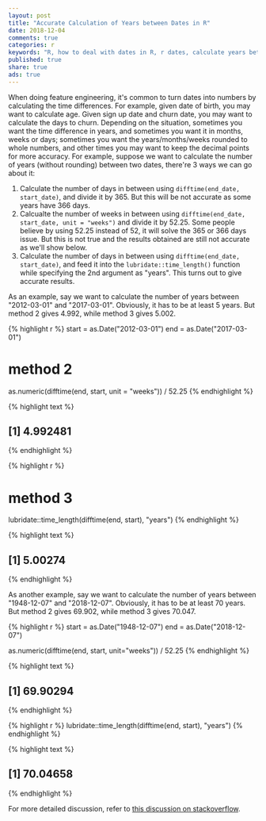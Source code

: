 ```yaml
---
layout: post
title: "Accurate Calculation of Years between Dates in R"
date: 2018-12-04
comments: true
categories: r
keywords: "R, how to deal with dates in R, r dates, calculate years between dates, calculate months between dates, calculate days between two dates, lubridate, time_length, difftime, as.Date, feature engineering"
published: true
share: true
ads: true
---
```


When doing feature engineering, it's common to turn dates into numbers by calculating the time differences. For example, given date of birth, you may want to calculate age. Given sign up date and churn date, you may want to calculate the days to churn. Depending on the situation, sometimes you want the time difference in years, and sometimes you want it in months, weeks or days; sometimes you want the years/months/weeks rounded to whole numbers, and other times you may want to keep the decimal points for more accuracy. For example, suppose we want to calculate the number of years (without rounding) between two dates, there're 3 ways we can go about it:

1. Calculate the number of days in between using `difftime(end_date, start_date)`, and divide it by 365. But this will be not accurate as some years have 366 days.
2. Calcualte the number of weeks in between using `difftime(end_date, start_date, unit = "weeks")` and divide it by 52.25. Some people believe by using 52.25 instead of 52, it will solve the 365 or 366 days issue. But this is not true and the results obtained are still not accurate as we'll show below.
3. Calculate the number of days in between using `difftime(end_date, start_date)`, and feed it into the `lubridate::time_length()` function while specifying the 2nd argument as "years". This turns out to give accurate results.

As an example, say we want to calculate the number of years between "2012-03-01" and "2017-03-01". Obviously, it has to be at least 5 years. But method 2 gives 4.992, while method 3 gives 5.002.

{% highlight r %}
start = as.Date("2012-03-01")
end = as.Date("2017-03-01")

# method 2
as.numeric(difftime(end, start, unit = "weeks")) / 52.25
{% endhighlight %}



{% highlight text %}
## [1] 4.992481
{% endhighlight %}



{% highlight r %}
# method 3
lubridate::time_length(difftime(end, start), "years")
{% endhighlight %}



{% highlight text %}
## [1] 5.00274
{% endhighlight %}


As another example, say we want to calculate the number of years between "1948-12-07" and "2018-12-07". Obviously, it has to be at least 70 years. But method 2 gives 69.902, while method 3 gives 70.047.


{% highlight r %}
start = as.Date("1948-12-07")
end = as.Date("2018-12-07")

as.numeric(difftime(end, start, unit="weeks")) / 52.25
{% endhighlight %}



{% highlight text %}
## [1] 69.90294
{% endhighlight %}



{% highlight r %}
lubridate::time_length(difftime(end, start), "years")
{% endhighlight %}



{% highlight text %}
## [1] 70.04658
{% endhighlight %}

For more detailed discussion, refer to [this discussion on stackoverflow](https://stackoverflow.com/questions/15569333/get-date-difference-in-years-floating-point).

